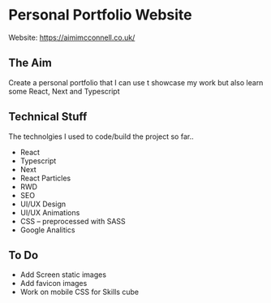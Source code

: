 # Personal Portfolio Website

Website: https://aimimcconnell.co.uk/

## The Aim

Create a personal portfolio that I can use t showcase my work but also learn some React, Next and Typescript



## Technical Stuff

The technolgies I used to code/build the project so far..

- React
- Typescript
- Next
- React Particles
- RWD
- SEO
- UI/UX Design
- UI/UX Animations
- CSS – preprocessed with SASS
- Google Analitics

## To Do

- Add Screen static images
- Add favicon images
- Work on mobile CSS for Skills cube